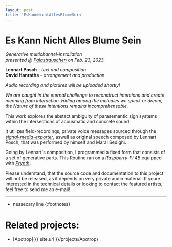 ```yaml
---
layout: post
title: 'EsKannNichtAllesBlumeSein'
---
```


# Es Kann Nicht Alles Blume Sein

*Generative multichannel-installation*  
*presented @ [Palastrauschen](https://www.kunstpalast.de/palastrauschen) on Feb. 23, 2023.*  

**Lennart Posch** - *text and composition*  
**David Hanraths** - *arrangement and production*  

*Audio recording and pictures will be uploaded shortly!*

*We are caught in the eternal challenge to reconstruct intentions and create meaning from interaction.
Hiding among the melodies we speak or dream, the Nature of these intentions remains incomprehensable.*

This work explores the abstact ambiguity of parasemantic sign systems within the intersections of acousmatic and concrete sound.

It utilizes field-recordings, private voice messages sourced through the [*signal-media-exporter*](https://github.com/IdealChain/signal-media-exporter), 
aswell as original speech composed by Lennart Posch, that was performed by himself and Maral Sedighi.

Going by Lennart's composition, I programmed a fixed form that consists of a set of generative parts.
This Routine ran on a *Raspberry-Pi 4B* equipped with [*Prynth*](https://prynth.github.io/).  

<!--- The file linked here represents one of possibly infinite variations of this generative piece and is rendered in stereo. --->

Please understand, that the source code and documentation to this project will not be released,
as it depends on very private audio material. 
If youre interested in the technical details or looking to contact the featured artists,  
feel free to send me an e-mail! 

---
* nessecary line
{:footnotes}

# Related projects: 

- [Apotrop]({{ site.url }}/projects/Apotrop)

